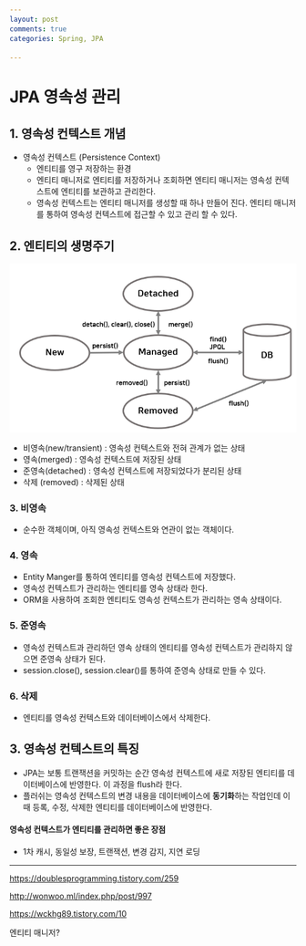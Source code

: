 ```yaml
---
layout: post
comments: true
categories: Spring, JPA

---
```


# JPA 영속성 관리

## 1. 영속성 컨텍스트 개념

- 영속성 컨텍스트 (Persistence Context)
  - 엔티티를 영구 저장하는 환경
  - 엔티티 매니저로 엔티티를 저장하거나 조회하면 엔티티 매니저는 영속성 컨텍스트에 엔티티를 보관하고 관리한다.
  - 영속성 컨텍스트는 엔티티 매니저를 생성할 때 하나 만들어 진다. 엔티티 매니저를 통하여 영속성 컨텍스트에 접근할 수 있고 관리 할 수 있다.

## 2. 엔티티의 생명주기

![](./../../assets/spring/jpa_persistance.PNG)

- 비영속(new/transient) : 영속성 컨텍스트와 전혀 관계가 없는 상태
- 영속(merged) : 영속성 컨텍스트에 저장된 상태
- 준영속(detached) : 영속성 컨텍스트에 저장되었다가 분리된 상태
- 삭제 (removed) : 삭제된 상태



### 3. 비영속

- 순수한 객체이며, 아직 영속성 컨텍스트와 연관이 없는 객체이다.



### 4. 영속

- Entity Manger를 통하여 엔티티를 영속성 컨텍스트에 저장했다.
- 영속성 컨텍스트가 관리하는 엔티티를 영속 상태라 한다.
- ORM을 사용하여 조회한 엔티티도 영속성 컨텍스트가 관리하는 영속 상태이다.

### 5. 준영속

- 영속성 컨텍스트과 관리하던 영속 상태의 엔티티를 영속성 컨텍스트가 관리하지 않으면 준영속 상태가 된다.
- session.close(), session.clear()를 통하여 준영속 상태로 만들 수 있다.

### 6. 삭제

- 엔티티를 영속성 컨텍스트와 데이터베이스에서 삭제한다.



## 3. 영속성 컨텍스트의 특징

- JPA는 보통 트랜잭션을 커밋하는 순간 영속성 컨텍스트에 새로 저장된 엔티티를 데이터베이스에 반영한다. 이 과정을 flush라 한다.
- 플러쉬는 영속성 컨텍스트의 변경 내용을 데이터베이스에 **동기화**하는 작업인데 이때 등록, 수정, 삭제한 엔티티를 데이터베이스에 반영한다. 

#### 영속성 컨텍스트가 엔티티를 관리하면 좋은 장점

- 1차 캐시, 동일성 보장, 트랜잭션, 변경 감지, 지연 로딩



---

https://doublesprogramming.tistory.com/259

http://wonwoo.ml/index.php/post/997

https://wckhg89.tistory.com/10

엔티티 매니저?

